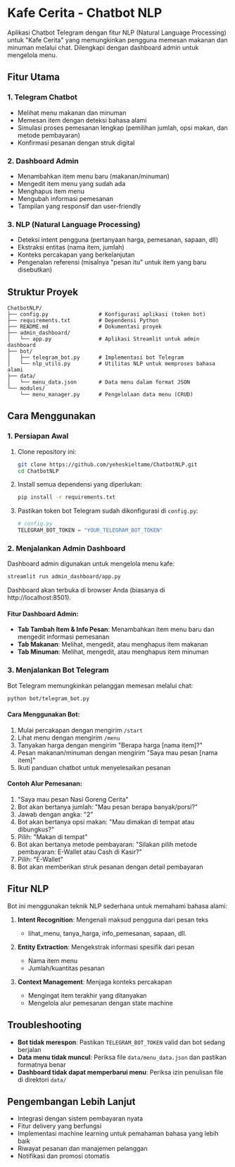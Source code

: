 # Kafe Cerita - Chatbot NLP

Aplikasi Chatbot Telegram dengan fitur NLP (Natural Language Processing) untuk "Kafe Cerita" yang memungkinkan pengguna memesan makanan dan minuman melalui chat. Dilengkapi dengan dashboard admin untuk mengelola menu.

## Fitur Utama

### 1. Telegram Chatbot
- Melihat menu makanan dan minuman
- Memesan item dengan deteksi bahasa alami
- Simulasi proses pemesanan lengkap (pemilihan jumlah, opsi makan, dan metode pembayaran)
- Konfirmasi pesanan dengan struk digital

### 2. Dashboard Admin
- Menambahkan item menu baru (makanan/minuman)
- Mengedit item menu yang sudah ada
- Menghapus item menu
- Mengubah informasi pemesanan
- Tampilan yang responsif dan user-friendly

### 3. NLP (Natural Language Processing)
- Deteksi intent pengguna (pertanyaan harga, pemesanan, sapaan, dll)
- Ekstraksi entitas (nama item, jumlah)
- Konteks percakapan yang berkelanjutan
- Pengenalan referensi (misalnya "pesan itu" untuk item yang baru disebutkan)

## Struktur Proyek

```
ChatbotNLP/
├── config.py                # Konfigurasi aplikasi (token bot)
├── requirements.txt         # Dependensi Python
├── README.md                # Dokumentasi proyek
├── admin_dashboard/
│   └── app.py               # Aplikasi Streamlit untuk admin dashboard
├── bot/
│   ├── telegram_bot.py      # Implementasi bot Telegram
│   └── nlp_utils.py         # Utilitas NLP untuk memproses bahasa alami
├── data/
│   └── menu_data.json       # Data menu dalam format JSON
└── modules/
    └── menu_manager.py      # Pengelolaan data menu (CRUD)
```

## Cara Menggunakan

### 1. Persiapan Awal

1. Clone repository ini:
   ```bash
   git clone https://github.com/yeheskieltame/ChatbotNLP.git
   cd ChatbotNLP
   ```

2. Install semua dependensi yang diperlukan:
   ```bash
   pip install -r requirements.txt
   ```

3. Pastikan token bot Telegram sudah dikonfigurasi di `config.py`:
   ```python
   # config.py
   TELEGRAM_BOT_TOKEN = "YOUR_TELEGRAM_BOT_TOKEN"
   ```

### 2. Menjalankan Admin Dashboard

Dashboard admin digunakan untuk mengelola menu kafe:

```bash
streamlit run admin_dashboard/app.py
```

Dashboard akan terbuka di browser Anda (biasanya di http://localhost:8501).

#### Fitur Dashboard Admin:
- **Tab Tambah Item & Info Pesan**: Menambahkan item menu baru dan mengedit informasi pemesanan
- **Tab Makanan**: Melihat, mengedit, atau menghapus item makanan
- **Tab Minuman**: Melihat, mengedit, atau menghapus item minuman

### 3. Menjalankan Bot Telegram

Bot Telegram memungkinkan pelanggan memesan melalui chat:

```bash
python bot/telegram_bot.py
```

#### Cara Menggunakan Bot:
1. Mulai percakapan dengan mengirim `/start`
2. Lihat menu dengan mengirim `/menu`
3. Tanyakan harga dengan mengirim "Berapa harga [nama item]?"
4. Pesan makanan/minuman dengan mengirim "Saya mau pesan [nama item]"
5. Ikuti panduan chatbot untuk menyelesaikan pesanan

#### Contoh Alur Pemesanan:
1. "Saya mau pesan Nasi Goreng Cerita"
2. Bot akan bertanya jumlah: "Mau pesan berapa banyak/porsi?"
3. Jawab dengan angka: "2"
4. Bot akan bertanya opsi makan: "Mau dimakan di tempat atau dibungkus?"
5. Pilih: "Makan di tempat"
6. Bot akan bertanya metode pembayaran: "Silakan pilih metode pembayaran: E-Wallet atau Cash di Kasir?"
7. Pilih: "E-Wallet"
8. Bot akan memberikan struk pesanan dengan detail pembayaran

## Fitur NLP

Bot ini menggunakan teknik NLP sederhana untuk memahami bahasa alami:

1. **Intent Recognition**: Mengenali maksud pengguna dari pesan teks
   - lihat_menu, tanya_harga, info_pemesanan, sapaan, dll.

2. **Entity Extraction**: Mengekstrak informasi spesifik dari pesan
   - Nama item menu
   - Jumlah/kuantitas pesanan

3. **Context Management**: Menjaga konteks percakapan
   - Mengingat item terakhir yang ditanyakan
   - Mengelola alur pemesanan dengan state machine

## Troubleshooting

- **Bot tidak merespon**: Pastikan `TELEGRAM_BOT_TOKEN` valid dan bot sedang berjalan
- **Data menu tidak muncul**: Periksa file `data/menu_data.json` dan pastikan formatnya benar
- **Dashboard tidak dapat memperbarui menu**: Periksa izin penulisan file di direktori `data/`

## Pengembangan Lebih Lanjut

- Integrasi dengan sistem pembayaran nyata
- Fitur delivery yang berfungsi
- Implementasi machine learning untuk pemahaman bahasa yang lebih baik
- Riwayat pesanan dan manajemen pelanggan
- Notifikasi dan promosi otomatis
